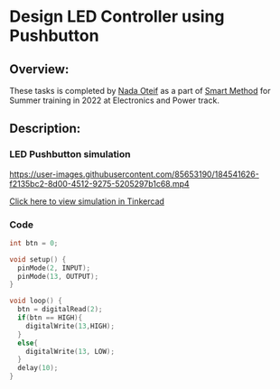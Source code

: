 
# Design LED Controller using Pushbutton
## Overview:

These tasks is completed by [Nada Oteif](https://sa.linkedin.com/in/nadaoteif) as a part of [Smart Method](https://s-m.com.sa/en/index.html) for Summer training in 2022 at Electronics and Power track.

## Description:

### LED Pushbutton simulation


https://user-images.githubusercontent.com/85653190/184541626-f2135bc2-8d00-4512-9275-5205297b1c68.mp4


[Click here to view simulation in Tinkercad](https://www.tinkercad.com/things/0qY8K9aWPTH)

### Code 
``` c++ 
int btn = 0;

void setup() {
  pinMode(2, INPUT);
  pinMode(13, OUTPUT);
}

void loop() {
  btn = digitalRead(2);
  if(btn == HIGH){
    digitalWrite(13,HIGH);
  }
  else{
    digitalWrite(13, LOW);
  }
  delay(10);
}
```
